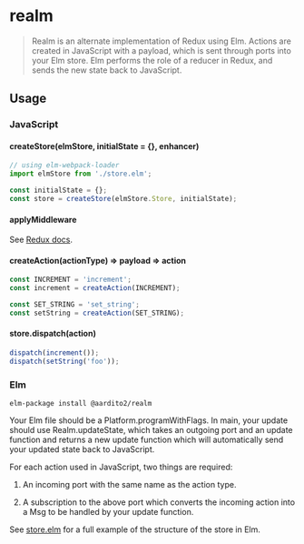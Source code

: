 # realm
> Realm is an alternate implementation of Redux using Elm. Actions are created in JavaScript with a payload, which is sent through ports into your Elm store. Elm performs the role of a reducer in Redux, and sends the new state back to JavaScript.

## Usage

### JavaScript

#### createStore(elmStore, initialState = {}, enhancer)
```javascript
// using elm-webpack-loader
import elmStore from './store.elm';

const initialState = {};
const store = createStore(elmStore.Store, initialState);
```

#### applyMiddleware
See <a href="https://github.com/reactjs/redux/blob/master/docs/api/applyMiddleware.md">Redux docs</a>.

#### createAction(actionType) => payload => action
```javascript
const INCREMENT = 'increment';
const increment = createAction(INCREMENT);

const SET_STRING = 'set_string';
const setString = createAction(SET_STRING);
```
#### store.dispatch(action)
```javascript
dispatch(increment());
dispatch(setString('foo'));
```

### Elm
```shell
elm-package install @aardito2/realm
```

Your Elm file should be a Platform.programWithFlags. In main, your update should use Realm.updateState, which takes an outgoing port and an update function and returns a new update function which will automatically send your updated state back to JavaScript.

For each action used in JavaScript, two things are required:

1) An incoming port with the same name as the action type.

2) A subscription to the above port which converts the incoming action into a Msg to be handled by your update function.

See <a href="https://github.com/aardito2/realm/blob/master/example/store.elm">store.elm</a> for a full example of the structure of the store in Elm.
